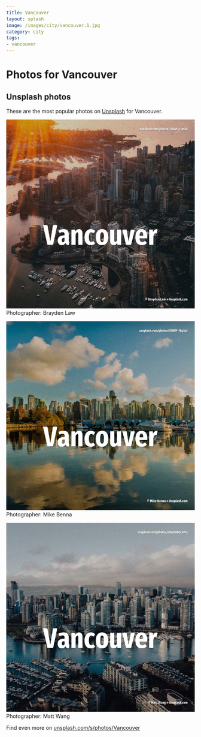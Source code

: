 ```yaml
---
title: Vancouver
layout: splash
image: /images/city/vancouver.1.jpg
category: city
tags:
- vancouver
---
```

# Photos for Vancouver
 
## Unsplash photos
These are the most popular photos on [Unsplash](https://unsplash.com) for Vancouver.
 
![Vancouver](/images/city/vancouver.1.jpg)
Photographer:  Brayden Law
 
![Vancouver](/images/city/vancouver.2.jpg)
Photographer:  Mike Benna
 
![Vancouver](/images/city/vancouver.3.jpg)
Photographer:  Matt Wang
 
Find even more on [unsplash.com/s/photos/Vancouver](https://unsplash.com/s/photos/Vancouver)
 
